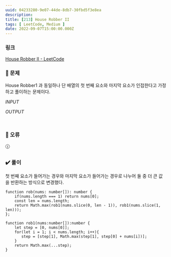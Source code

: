 ```yaml
---
uuid: 04233280-9e07-44de-8db7-30fbd5f3e8ea
description: 
title: [213] House Robber II
tags: [ LeetCode, Medium ]
date: 2022-09-07T15:00:00.000Z
---
```








### 링크

[House Robber II - LeetCode](https://leetcode.com/problems/house-robber-ii/)

### 📝 문제

House Robber1 과 동일하나 단 배열의 첫 번째 요소와 마지막 요소가 인접한다고 가정하고 풀이하는 문제이다.

*INPUT*

*OUTPUT*

```jsx

```

```jsx

```

### 🚨 오류

<aside>
🕧

</aside>

### ✔️ 풀이

첫 번째 요소가 들어가는 경우와 마지막 요소가 들어가는 경우로 나누어 둘 중 더 큰 값을 반환하는 방식으로 변경했다.

```tsx
function rob(nums: number[]): number {
    if(nums.length === 1) return nums[0];
    const len = nums.length;
    return Math.max(rob1(nums.slice(0, len - 1)), rob1(nums.slice(1, len)));
};

function rob1(nums:number[]):number {
    let step = [0, nums[0]];
    for(let i = 1; i < nums.length; i++){
       step = [step[1], Math.max(step[1], step[0] + nums[i])];
    }
    return Math.max(...step);
}
```